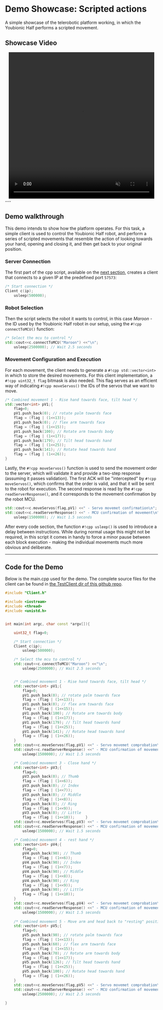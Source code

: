 # Demo Showcase: Scripted actions

A simple showcase of the telerobotic platform working, in which the Youbionic Half performs a scripted movement.

## Showcase Video 
<div align="center">
<video width="480" height="480" controls muted>
    <source src="../../assets/demoMovs.mp4" type="video/mp4">
</video>
</div>
---

## Demo walkthrough

This demo intends to show how the platform operates. For this task, a simple client is used to control the Youbionic Half robot, and perform a series of scripted movements that resemble the action of looking towards your hand, opening and closing it, and then get back to your original position.

### Server Connection

The first part of the cpp script, available on the [next section](#code-for-the-demo), creates a client that connects to a given IP at the predefined port `57573`:

``` cpp
/* Start connection */
Client c(ip);
    usleep(500000);
```

### Robot Selection

Then the script selects the robot it wants to control, in this case _Maroon_ - the ID used by the Youbionic Half robot in our setup, using the `#!cpp connectToMCU()` function:

``` cpp
/* Select the mcu to control */
std::cout<<c.connectToMCU("Maroon") <<"\n";
    usleep(2500000); // Wait 2.5 seconds
```

### Movement Configuration and Execution

For each movement, the client needs to generate a `#!cpp std::vector<int>` in which to store the desired movements. For this client implementation, a `#!cpp uint32_t flag` bitmask is also needed. This flag serves as an efficient way of indicating `#!cpp moveServos()` the IDs of the servos that we want to move.

```cpp
/* Combined movement 1 - Rise hand towards face, tilt head */
std::vector<int> pV1;{
    flag=0;
    pV1.push_back(0); // rotate palm towards face
    flag = (flag | (1<<13)); 
    pV1.push_back(0); // flex arm towards face
    flag = (flag | (1<<15)); 
    pV1.push_back(100); // Rotate arm towards body
    flag = (flag | (1<<17)); 
    pV1.push_back(179); // Tilt head towards hand
    flag = (flag | (1<<25)); 
    pV1.push_back(141); // Rotate head towards hand
    flag = (flag | (1<<26)); 
}
```
Lastly, the `#!cpp moveServos()` function is used to send the movement order to the server, which will validate it and provide a two-step response (assuming it passes validation). The first ACK will be "intercepted" by `#!cpp moveServos()`, which confirms that the order is valid, and that it will be sent to the robot for execution. The second response is read by the `#!cpp readServerResponse()`, and it corresponds to the movement confirmation by the robot MCU.

```cpp
std::cout<<c.moveServos(flag,pV1) <<" - Servo movemet confirmation\n";
std::cout<<c.readServerResponse() <<" - MCU confirmation of movement\n";
    usleep(1500000); // Wait 1.5 seconds
```

After every code section, the function `#!cpp usleep()` is used to introduce a delay between instructions. While during normal usage this might not be required, in this script it comes in handy to force a minor pause between each block execution - making the individual movements much more obvious and deliberate.

---

## Code for the Demo

Below is the main.cpp used for the demo. The complete source files for the client can be found in [the TestClient dir of this github repo](https://github.com/hugoperez3i/RemoteControlHumanoidRobot/blob/main/ServerSolution/TestClient/).


``` cpp title="main.cpp" linenums="1"
#include "Client.h"

#include <iostream>
#include <thread>
#include <unistd.h>


int main(int argc, char const *argv[]){

    uint32_t flag=0;

    /* Start connection */
    Client c(ip);
        usleep(500000);

    /* Select the mcu to control */
    std::cout<<c.connectToMCU("Maroon") <<"\n";
        usleep(2500000); // Wait 2.5 seconds


    /* Combined movement 1 - Rise hand towards face, tilt head */
    std::vector<int> pV1;{
        flag=0;
        pV1.push_back(0); // rotate palm towards face
        flag = (flag | (1<<13)); 
        pV1.push_back(0); // flex arm towards face
        flag = (flag | (1<<15)); 
        pV1.push_back(100); // Rotate arm towards body
        flag = (flag | (1<<17)); 
        pV1.push_back(179); // Tilt head towards hand
        flag = (flag | (1<<25)); 
        pV1.push_back(141); // Rotate head towards hand
        flag = (flag | (1<<26)); 
    }
    std::cout<<c.moveServos(flag,pV1) <<" - Servo movemet comprobation\n";
    std::cout<<c.readServerResponse() <<" - MCU confirmation of movement\n";
        usleep(1500000); // Wait 1.5 seconds

    /* Combined movement 3 - Close hand */
    std::vector<int> pV3;{
        flag=0;
        pV3.push_back(0); // Thumb
        flag = (flag | (1<<6)); 
        pV3.push_back(0); // Index
        flag = (flag | (1<<7)); 
        pV3.push_back(0); // Middle
        flag = (flag | (1<<8)); 
        pV3.push_back(0); // Ring
        flag = (flag | (1<<9)); 
        pV3.push_back(0); // Little
        flag = (flag | (1<<10));     }
    std::cout<<c.moveServos(flag,pV3) <<" - Servo movemet comprobation\n";
    std::cout<<c.readServerResponse() <<" - MCU confirmation of movement\n";
        usleep(1500000); // Wait 1.5 seconds

    /* Combined movement 4 - rest hand */
    std::vector<int> pV4;{
        flag=0;
        pV4.push_back(90); // Thumb
        flag = (flag | (1<<6)); 
        pV4.push_back(90); // Index
        flag = (flag | (1<<7)); 
        pV4.push_back(90); // Middle
        flag = (flag | (1<<8)); 
        pV4.push_back(90); // Ring
        flag = (flag | (1<<9)); 
        pV4.push_back(90); // Little
        flag = (flag | (1<<10)); 
    }
    std::cout<<c.moveServos(flag,pV4) <<" - Servo movemet comprobation\n";
    std::cout<<c.readServerResponse() <<" - MCU confirmation of movement\n";
        usleep(1500000); // Wait 1.5 seconds
        
    /* Combined movement 5 - Move arm and head back to "resting" position */
    std::vector<int> pV5;{
        flag=0;
        pV5.push_back(90); // rotate palm towards face
        flag = (flag | (1<<13)); 
        pV5.push_back(60); // flex arm towards face
        flag = (flag | (1<<15)); 
        pV5.push_back(70); // Rotate arm towards body
        flag = (flag | (1<<17)); 
        pV5.push_back(126); // Tilt head towards hand
        flag = (flag | (1<<25)); 
        pV5.push_back(100); // Rotate head towards hand
        flag = (flag | (1<<26)); 
    }
    std::cout<<c.moveServos(flag,pV5) <<" - Servo movemet comprobation\n";
    std::cout<<c.readServerResponse() <<" - MCU confirmation of movement\n";
        usleep(2500000); // Wait 2.5 seconds
        
}
```